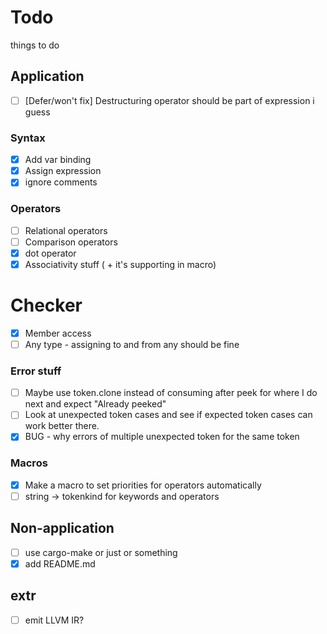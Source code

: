 
# Todo

things to do

## Application

- [ ] \[Defer/won't fix\] Destructuring operator should be part of expression i guess

### Syntax

- [x] Add var binding
- [x] Assign expression
- [x] ignore comments

### Operators

- [ ] Relational operators
- [ ] Comparison operators
- [x] dot operator
- [x] Associativity stuff ( + it's supporting in macro)

# Checker

- [x] Member access
- [ ] Any type - assigning to and from any should be fine

### Error stuff

- [ ] Maybe use token.clone instead of consuming after peek for where I do next and expect "Already peeked"
- [ ] Look at unexpected token cases and see if expected token cases can work better there.
- [x] BUG - why errors of multiple unexpected token for the same token

### Macros

- [x] Make a macro to set priorities for operators automatically
- [ ] string -> tokenkind for keywords and operators

## Non-application

- [ ] use cargo-make or just or something
- [x] add README.md

## extr

- [ ] emit LLVM IR?
